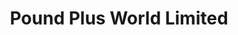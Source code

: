 ---
title: "Pound Plus World Limited"
url: /ilford/pound-plus-world-limited/
shop: variety store
---
